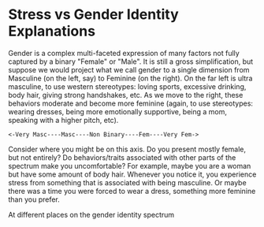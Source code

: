 # Stress vs Gender Identity Explanations

Gender is a complex multi-faceted expression of many factors not fully captured by a binary "Female" or "Male".  It is still a gross simplification, but suppose we would project what we call gender to a single dimension from Masculine (on the left, say) to Feminine (on the right).  On the far left is ultra masculine, to use western stereotypes: loving sports, excessive drinking, body hair, giving strong handshakes, etc.  As we move to the right, these behaviors moderate and become more feminine (again, to use stereotypes: wearing dresses, being more emotionally supportive, being a mom, speaking with a higher pitch, etc).

```
<-Very Masc----Masc----Non Binary----Fem----Very Fem->
```

Consider where you might be on this axis.  Do you present mostly female, but not entirely?  Do behaviors/traits associated with other parts of the spectrum make you uncomfortable?  For example, maybe you are a woman but have some amount of body hair.  Whenever you notice it, you experience stress from something that is associated with being masculine.  Or maybe there was a time you were forced to wear a dress, something more feminine than you prefer.

At different places on the gender identity spectrum 
